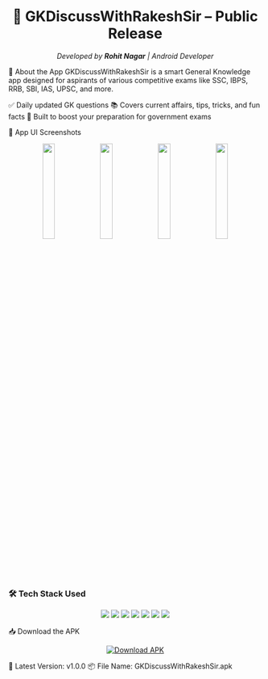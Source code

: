 <h1 align="center">📘 GKDiscussWithRakeshSir – Public Release</h1> <p align="center"> <i>Developed by <b>Rohit Nagar</b> | Android Developer</i> </p>
🧠 About the App
GKDiscussWithRakeshSir is a smart General Knowledge app designed for aspirants of various competitive exams like SSC, IBPS, RRB, SBI, IAS, UPSC, and more.

✅ Daily updated GK questions
📚 Covers current affairs, tips, tricks, and fun facts
🚀 Built to boost your preparation for government exams

📱 App UI Screenshots
<p align="center"> <img src="https://github.com/user-attachments/assets/df9272e4-572e-4219-95e4-0e1f7f1268b9" width="22%"> <img src="https://github.com/user-attachments/assets/0d85f5b3-81b8-40ea-b537-75f064dfc7da" width="22%"> <img src="https://github.com/user-attachments/assets/bf2f02f9-06fa-4192-b52d-70f826a8bcc7" width="22%"> <img src="https://github.com/user-attachments/assets/7bc14a28-2814-4c97-81d7-9da5944b4a83" width="22%"> </p>

### 🛠️ Tech Stack Used

<p align="center">
  <img src="https://img.shields.io/badge/Java-%23ED8B00?style=for-the-badge&logo=openjdk&logoColor=white" />
  <img src="https://img.shields.io/badge/Android%20Studio-3DDC84?style=for-the-badge&logo=android-studio&logoColor=white" />
  <img src="https://img.shields.io/badge/Firebase-ffca28?style=for-the-badge&logo=firebase&logoColor=black" />
  <img src="https://img.shields.io/badge/XML-ff6600?style=for-the-badge&logo=xml&logoColor=white" />
  <img src="https://img.shields.io/badge/Material%20Design-757575?style=for-the-badge&logo=material-design&logoColor=white" />
  <img src="https://img.shields.io/badge/Glide-34A853?style=for-the-badge&logo=android&logoColor=white" />
  <img src="https://img.shields.io/badge/GitHub-181717?style=for-the-badge&logo=github&logoColor=white" />
</p>

📥 Download the APK
<p align="center"> <a href="https://github.com/rohitnagartech/GKDiscussWithRakeshSir-public-release/releases/download/v1.0/GK.Discuss.With.Rakesh.Sir.apk" download> <img src="https://img.shields.io/badge/Download%20APK-GKDiscussWithRakeshSir-blue?style=for-the-badge&logo=android" alt="Download APK"> </a> </p>
🔖 Latest Version: v1.0.0
📦 File Name: GKDiscussWithRakeshSir.apk
